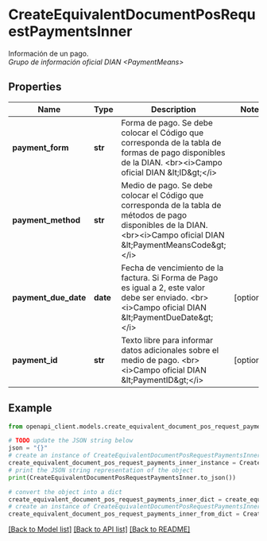 # CreateEquivalentDocumentPosRequestPaymentsInner

Información de un pago. <br><i>Grupo de información oficial DIAN &lt;PaymentMeans&gt;</i>

## Properties

Name | Type | Description | Notes
------------ | ------------- | ------------- | -------------
**payment_form** | **str** | Forma de pago. Se debe colocar el Código que corresponda de la tabla de formas de pago disponibles de la DIAN. &lt;br&gt;&lt;i&gt;Campo oficial DIAN &amp;lt;ID&amp;gt;&lt;/i&gt; | 
**payment_method** | **str** | Medio de pago. Se debe colocar el Código que corresponda de la tabla de métodos de pago disponibles de la DIAN. &lt;br&gt;&lt;i&gt;Campo oficial DIAN &amp;lt;PaymentMeansCode&amp;gt;&lt;/i&gt; | 
**payment_due_date** | **date** | Fecha de vencimiento de la factura. Si Forma de Pago es igual a 2, este valor debe ser enviado. &lt;br&gt;&lt;i&gt;Campo oficial DIAN &amp;lt;PaymentDueDate&amp;gt;&lt;/i&gt; | [optional] 
**payment_id** | **str** | Texto libre para informar datos adicionales sobre el medio de pago. &lt;br&gt;&lt;i&gt;Campo oficial DIAN &amp;lt;PaymentID&amp;gt;&lt;/i&gt; | [optional] 

## Example

```python
from openapi_client.models.create_equivalent_document_pos_request_payments_inner import CreateEquivalentDocumentPosRequestPaymentsInner

# TODO update the JSON string below
json = "{}"
# create an instance of CreateEquivalentDocumentPosRequestPaymentsInner from a JSON string
create_equivalent_document_pos_request_payments_inner_instance = CreateEquivalentDocumentPosRequestPaymentsInner.from_json(json)
# print the JSON string representation of the object
print(CreateEquivalentDocumentPosRequestPaymentsInner.to_json())

# convert the object into a dict
create_equivalent_document_pos_request_payments_inner_dict = create_equivalent_document_pos_request_payments_inner_instance.to_dict()
# create an instance of CreateEquivalentDocumentPosRequestPaymentsInner from a dict
create_equivalent_document_pos_request_payments_inner_from_dict = CreateEquivalentDocumentPosRequestPaymentsInner.from_dict(create_equivalent_document_pos_request_payments_inner_dict)
```
[[Back to Model list]](../README.md#documentation-for-models) [[Back to API list]](../README.md#documentation-for-api-endpoints) [[Back to README]](../README.md)


